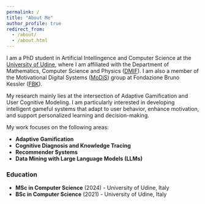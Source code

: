 ```yaml
---
permalink: /
title: "About Me"
author_profile: true
redirect_from: 
  - /about/
  - /about.html
---
```


I am a PhD student in Artificial Intellingence and Computer Science at the [University of Udine](https://www.uniud.it/en/), where I am affiliated with the Department of Mathematics, Computer Science and Physics ([DMIF](https://dmif.uniud.it/en)). I am also a member of the Motivational Digital Systems ([MoDiS](https://modis.fbk.eu/)) group at Fondazione Bruno Kessler ([FBK](https://www.fbk.eu/en/)).

My research mainly lies at the intersection of Adaptive Gamification and User Cognitive Modeling. I am particularly interested in developing intelligent gameful systems that adapt to user behavior, enhance motivation, and support personalized learning and decision-making.

My work focuses on the following areas:

- **Adaptive Gamification**
- **Cognitive Diagnosis and Knowledge Tracing**
- **Recommender Systems**
- **Data Mining with Large Language Models (LLMs)**

### Education

- **MSc in Computer Science** (2024) - University of Udine, Italy
- **BSc in Computer Science** (2021) - University of Udine, Italy
